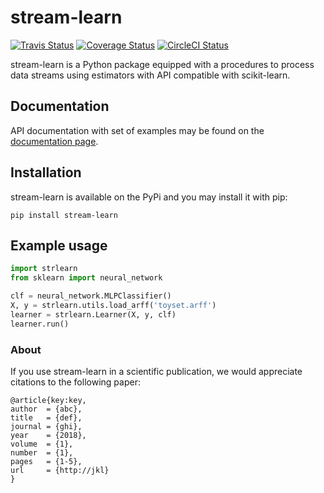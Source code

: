 # stream-learn

[![Travis Status](https://travis-ci.org/w4k2/stream-learn.svg?branch=master)](https://travis-ci.org/w4k2/stream-learn)
[![Coverage Status](https://coveralls.io/repos/github/w4k2/stream-learn/badge.svg?branch=master)](https://coveralls.io/github/w4k2/stream-learn?branch=master)
[![CircleCI Status](https://circleci.com/gh/w4k2/stream-learn.svg?style=shield&circle-token=:circle-token)](https://circleci.com/gh/w4k2/stream-learn/tree/master)

stream-learn is a Python package equipped with a procedures to process data streams using estimators with API compatible with scikit-learn.

## Documentation

API documentation with set of examples may be found on the [documentation page](https://w4k2.github.io/stream-learn/).

## Installation

stream-learn is available on the PyPi and you may install it with pip:

```
pip install stream-learn
```

## Example usage

```python
import strlearn
from sklearn import neural_network

clf = neural_network.MLPClassifier()
X, y = strlearn.utils.load_arff('toyset.arff')
learner = strlearn.Learner(X, y, clf)
learner.run()
```

### About

If you use stream-learn in a scientific publication, we would appreciate citations to the following paper:

```
@article{key:key,
author  = {abc},
title   = {def},
journal = {ghi},
year    = {2018},
volume  = {1},
number  = {1},
pages   = {1-5},
url     = {http://jkl}
}
```
